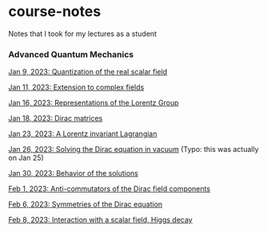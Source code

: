 # course-notes
Notes that I took for my lectures as a student

### Advanced Quantum Mechanics

[Jan 9, 2023: Quantization of the real scalar field](Advanced%20Quantum%20Mechanics/lectures/lec_jan9.pdf)

[Jan 11, 2023: Extension to complex fields](Advanced%20Quantum%20Mechanics/lectures/lec_jan11.pdf)

[Jan 16, 2023: Representations of the Lorentz Group](Advanced%20Quantum%20Mechanics/lectures/lecture_jan16.pdf)

[Jan 18, 2023: Dirac matrices](Advanced%20Quantum%20Mechanics/lectures/lec_jan18.pdf)

[Jan 23, 2023: A Lorentz invariant Lagrangian](Advanced%20Quantum%20Mechanics/lectures/lec_jan23.pdf)

[Jan 26, 2023: Solving the Dirac equation in vacuum](Advanced%20Quantum%20Mechanics/lectures/lec_jan26.pdf) (Typo: this was actually on Jan 25)

[Jan 30, 2023: Behavior of the solutions](Advanced%20Quantum%20Mechanics/lectures/lec_jan30.pdf)

[Feb 1, 2023: Anti-commutators of the Dirac field components](Advanced%20Quantum%20Mechanics/lectures/lec_feb1.pdf)

[Feb 6, 2023: Symmetries of the Dirac equation](Advanced%20Quantum%20Mechanics/lectures/lec_feb6.pdf)

[Feb 8, 2023: Interaction with a scalar field, Higgs decay](Advanced%20Quantum%20Mechanics/lectures/lec_feb8.pdf)
